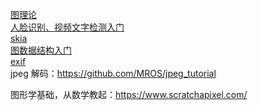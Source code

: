 [图理论](https://mrpandey.github.io/d3graphTheory/index.html)    
[人脸识别、视频文字检测入门](https://github.com/vipstone/faceai)  
[skia](https://skia.org/)    
[图数据结构入门](https://adrianmejia.com/blog/2018/05/14/data-structures-for-beginners-graphs-time-complexity-tutorial/)  
[exif](https://blog.praveen.science/crazy-image-exif-orientation-bug-or-feature/)  
jpeg 解码：https://github.com/MROS/jpeg_tutorial    


图形学基础，从数学教起：https://www.scratchapixel.com/  